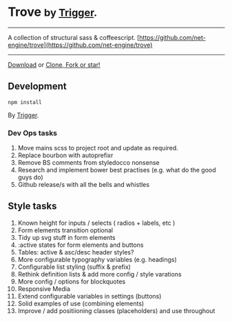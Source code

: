 # Trove <small>by <a href="https://triggerapp.com">Trigger</a>.</small>

--------------------------------

A collection of structural sass & coffeescript. [https://github.com/net-engine/trove](https://github.com/net-engine/trove)

--------------------------------

<a rel="external" href="https://github.com/net-engine/trove/archive/master.zip" class="button button-large">Download</a> or <a target="_blank" href="https://github.com/net-engine/trove">Clone, Fork or star!</a>

## Development

    npm install

By <a href="https://triggerapp.com" target="_blank">Trigger</a>.



### Dev Ops tasks

1. Move mains scss to project root and update as required.
2. Replace bourbon with autoprefixr
3. Remove BS comments from styledocco nonsense
4. Research and implement bower best practises (e.g. what do the good guys do)
5. Github release/s with all the bells and whistles


## Style tasks

1.  Known height for inputs / selects ( radios + labels, etc )
2.  Form elements transition optional
3.  Tidy up svg stuff in form elements
4.  :active states for form elements and buttons
5.  Tables: active & asc/desc header styles?
6.  More configurable typography variables (e.g. headings)
7.  Configurable list styling (suffix & prefix)
8.  Rethink definition lists & add more config / style varations
9.  More config / options for blockquotes
10. Responsive Media
11. Extend configurable variables in settings (buttons)
12. Solid examples of use (combining elements)
13. Improve / add positiioning classes (placeholders) and use throughout
